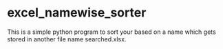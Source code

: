 # excel_namewise_sorter
This is a simple python program to sort your based on a name which gets stored in another file name searched.xlsx.
